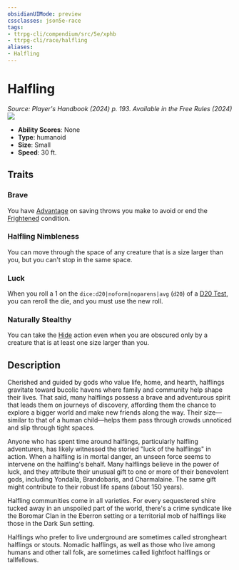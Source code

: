```yaml
---
obsidianUIMode: preview
cssclasses: json5e-race
tags:
- ttrpg-cli/compendium/src/5e/xphb
- ttrpg-cli/race/halfling
aliases:
- Halfling
---
```

# Halfling
*Source: Player's Handbook (2024) p. 193. Available in the Free Rules (2024)*  
![](races/XPHB/Halfling.webp#right)

- **Ability Scores**: None
- **Type**: humanoid
- **Size**: Small
- **Speed**: 30 ft.

## Traits

### Brave

You have [Advantage](/3-Mechanics/CLI/variant-rules/advantage-xphb.md) on saving throws you make to avoid or end the [Frightened](/3-Mechanics/CLI/conditions.md#Frightened) condition.

### Halfling Nimbleness

You can move through the space of any creature that is a size larger than you, but you can't stop in the same space.

### Luck

When you roll a 1 on the `dice:d20|noform|noparens|avg` (`d20`) of a [D20 Test](/3-Mechanics/CLI/variant-rules/d20-test-xphb.md), you can reroll the die, and you must use the new roll.

### Naturally Stealthy

You can take the [Hide](/3-Mechanics/CLI/actions.md#Hide) action even when you are obscured only by a creature that is at least one size larger than you.

## Description

Cherished and guided by gods who value life, home, and hearth, halflings gravitate toward bucolic havens where family and community help shape their lives. That said, many halflings possess a brave and adventurous spirit that leads them on journeys of discovery, affording them the chance to explore a bigger world and make new friends along the way. Their size—similar to that of a human child—helps them pass through crowds unnoticed and slip through tight spaces.

Anyone who has spent time around halflings, particularly halfling adventurers, has likely witnessed the storied "luck of the halflings" in action. When a halfling is in mortal danger, an unseen force seems to intervene on the halfling's behalf. Many halflings believe in the power of luck, and they attribute their unusual gift to one or more of their benevolent gods, including Yondalla, Brandobaris, and Charmalaine. The same gift might contribute to their robust life spans (about 150 years).

Halfling communities come in all varieties. For every sequestered shire tucked away in an unspoiled part of the world, there's a crime syndicate like the Boromar Clan in the Eberron setting or a territorial mob of halflings like those in the Dark Sun setting.

Halflings who prefer to live underground are sometimes called strongheart halflings or stouts. Nomadic halflings, as well as those who live among humans and other tall folk, are sometimes called lightfoot halflings or tallfellows.